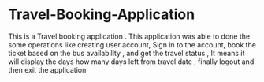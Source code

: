 # Travel-Booking-Application
This is a Travel booking application . This application was able to done the some operations like creating user account, Sign in to the account, book the ticket based on the bus availability , and get the travel status , It means it will display the days how many days left from travel date , finally logout and then exit the application
